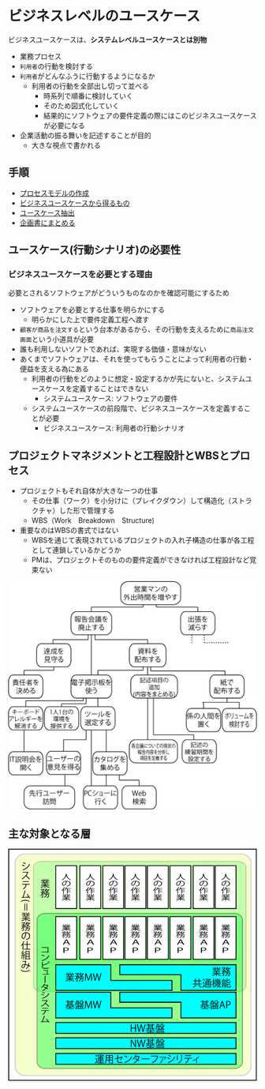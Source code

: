 # ビジネスレベルのユースケース

ビジネスユースケースは、**システムレベルユースケースとは別物**

* 業務プロセス
* `利用者`の行動を検討する
* `利用者`がどんなふうに行動するようになるか
    * 利用者の行動を全部出し切って並べる
        * 時系列で順番に検討していく
        * そのため図式化していく
        * 結果的にソフトウェアの要件定義の際にはこのビジネスユースケースが必要になる
* 企業活動の振る舞いを記述することが目的
    * 大きな視点で書かれる

## 手順

* [プロセスモデルの作成](01)
* [ビジネスユースケースから得るもの](02)
* [ユースケース抽出](03)
* [企画書にまとめる](04)

## ユースケース(行動シナリオ)の必要性

### ビジネスユースケースを必要とする理由

必要とされるソフトウェアがどういうものなのかを確認可能にするため

* ソフトウェアを必要とする仕事を明らかにする
    * 明らかにした上で要件定義工程へ渡す
* `顧客が商品を注文する`という台本があるから、その行動を支えるために`商品注文画面`という小道具が必要
* 誰も利用しないソフトであれば、実現する価値・意味がない
* あくまでソフトウェアは、それを使ってもらうことによって利用者の行動・便益を支える為にある
    * 利用者の行動をどのように想定・設定するかが先にないと、システムユースケースを定義することはできない
        * システムユースケース: ソフトウェアの要件
    * システムユースケースの前段階で、ビジネスユースケースを定義することが必要
        * ビジネスユースケース: 利用者の行動シナリオ
        
## プロジェクトマネジメントと工程設計とWBSとプロセス

* プロジェクトもそれ自体が大きな一つの仕事
    * その仕事（ワーク）を小分けに（ブレイクダウン）して構造化（ストラクチャ）した形で管理する
    * WBS（Work　Breakdown　Structure)
* 重要なのはWBSの書式ではない
    * WBSを通じて表現されているプロジェクトの入れ子構造の仕事が各工程として連鎖しているかどうか
    * PMは、プロジェクトそのものの要件定義ができなければ工程設計など覚束ない

![wbs](image/wbs.png)

## 主な対象となる層

![architecture_00](image/architecture_00.gif)